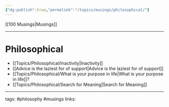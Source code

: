 ```yaml
---
{"dg-publish":true,"permalink":"/topics/musings/philosophical/"}
---
```


[[100 Musings\|Musings]]

---

# Philosophical
 - [[Topics/Philosophical/Inactivity\|Inactivity]]
 - [[Advice is the laziest for of support\|Advice is the laziest for of support]]
 - [[Topics/Philosophical/What is your purpose in life\|What is your purpose in life]]?
 - [[Topics/Philosophical/Search for Meaning\|Search for Meaning]]


---
tags: #philosophy #musings
links: